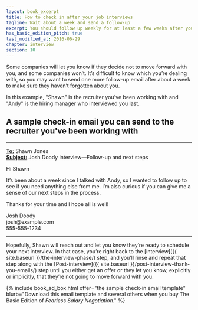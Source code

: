 ```yaml
---
layout: book_excerpt
title: How to check in after your job interviews
tagline: Wait about a week and send a follow-up 
excerpt: You should follow up weekly for at least a few weeks after your job interview to stay on the company's radar.
has_basic_edition_pitch: true
last_modified_at: 2016-06-29
chapter: interview
section: 10
---
```


Some companies will let you know if they decide not to move forward with you, and some companies won’t. It’s difficult to know which you’re dealing with, so you may want to send one more follow-up email after about a week to make sure they haven’t forgotten about you. 

In this example, "Shawn" is the recruiter you've been working with and "Andy" is the hiring manager who interviewed you last.

## A sample check-in email you can send to the recruiter you've been working with

<hr>
<div class='u-highlight'>
<p>
	<strong><u>To:</u></strong> Shawn Jones <shawn.jones@example.com><br>
	<strong><u>Subject:</u></strong> Josh Doody interview—Follow-up and next steps
</p>
<p>Hi Shawn</p>
<p>It’s been about a week since I talked with Andy, so I wanted to follow up to see if you need anything else from me. I’m also curious if you can give me a sense of our next steps in the process.</p>
<p>Thanks for your time and I hope all is well!</p>

<p>Josh Doody<br>
josh@example.com<br>
555-555-1234</p>
</div>
<hr>


Hopefully, Shawn will reach out and let you know they’re ready to schedule your next interview. In that case, you’re right back to the [interview]({{ site.baseurl }}/the-interview-phase/) step, and you’ll rinse and repeat that step along with the [Post-interview]({{ site.baseurl }}/post-interview-thank-you-emails/) step until you either get an offer or they let you know, explicitly or implicitly, that they’re not going to move forward with you.

{% include book_ad_box.html offer="the sample check-in email template" blurb="Download this email template and several others when you buy The Basic Edition of <em>Fearless Salary Negotiation</em>." %}
